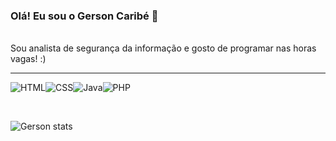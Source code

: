 ### Olá! Eu sou o Gerson Caribé 🤖
<br>
Sou analista de segurança da informação e gosto de programar nas horas vagas! :)
<hr>

![HTML](https://img.shields.io/badge/HTML-239120?style=for-the-badge&logo=html5&logoColor=white)![CSS](https://img.shields.io/badge/CSS-239120?&style=for-the-badge&logo=css3&logoColor=white)![Java](https://img.shields.io/badge/Java-ED8B00?style=for-the-badge&logo=java&logoColor=white)![PHP](https://img.shields.io/badge/PHP-777BB4?style=for-the-badge&logo=php&logoColor=white)

<br>

![Gerson stats](https://github-readme-stats.vercel.app/api?username=caribegerson&show_icons=true&theme=radical)

